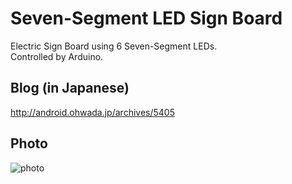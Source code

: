 Seven-Segment LED Sign Board
===============

Electric Sign Board using 6 Seven-Segment LEDs.<br>
Controlled by Arduino.

## Blog (in Japanese)
http://android.ohwada.jp/archives/5405

## Photo
![photo](https://raw.githubusercontent.com/ohwada/7seg_sign_board/master/photo/front.png)
